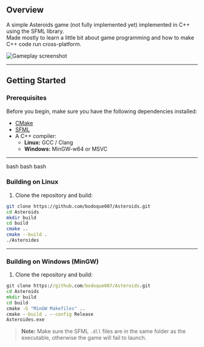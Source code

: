 ## Overview

A simple Asteroids game (not fully implemented yet) implemented in C++ using the SFML library.  
Made mostly to learn a little bit about game programming and how to make C++ code run cross-platform.

![Gameplay screenshot](https://github.com/user-attachments/assets/f43beabd-7945-43a5-9554-24c7ba1e53a2)

---

## Getting Started

### Prerequisites

Before you begin, make sure you have the following dependencies installed:

- [CMake](https://cmake.org/download/)
- [SFML](https://www.sfml-dev.org/download.php)
- A C++ compiler:
  - **Linux:** GCC / Clang
  - **Windows:** MinGW-w64 or MSVC

---

bash
bash
bash

### Building on Linux

1. Clone the repository and build:

```bash
git clone https://github.com/bodoque007/Asteroids.git
cd Asteroids
mkdir build
cd build
cmake ..
cmake --build .
./Asteroides
```

---

### Building on Windows (MinGW)

1. Clone the repository and build:

```cmd
git clone https://github.com/bodoque007/Asteroids.git
cd Asteroids
mkdir build
cd build
cmake -G "MinGW Makefiles" ..
cmake --build . --config Release
Asteroides.exe
```

> **Note:** Make sure the SFML `.dll` files are in the same folder as the executable, otherwise the game will fail to launch.
